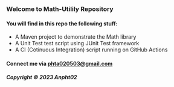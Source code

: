 ### Welcome to Math-Utilily Repository
#### You will find in this repo the following stuff:
* A Maven project to demonstrate the Math library
* A Unit Test test script using JUnit Test framework
* A CI (Cotinuous Integration) script running on GitHub Actions

#### Connect me via phta020503@gmail.com
##### Copyright &#169; 2023 Anpht02